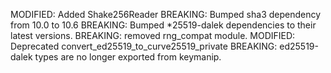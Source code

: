 MODIFIED: Added Shake256Reader
BREAKING: Bumped sha3 dependency from 10.0 to 10.6
BREAKING: Bumped *25519-dalek dependencies to their latest versions.
BREAKING: removed rng_compat module.
MODIFIED: Deprecated convert_ed25519_to_curve25519_private
BREAKING: ed25519-dalek types are no longer exported from keymanip.

